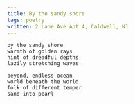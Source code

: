 ```yaml
---
title: By the sandy shore
tags: poetry
written: 2 Lane Ave Apt 4, Caldwell, NJ
---
```


    by the sandy shore
    warmth of golden rays
    hint of dreadful depths
    lazily stretching waves

    beyond, endless ocean
    world beneath the world
    folk of different temper
    sand into pearl

